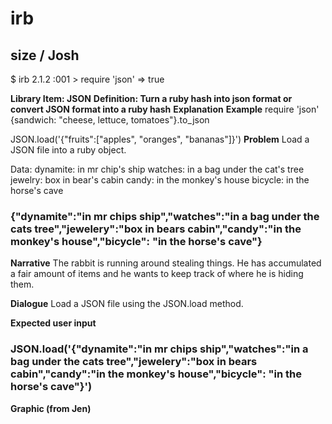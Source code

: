 # irb

## size  / Josh

 $ irb
2.1.2 :001 > require 'json'
=> true

**Library Item: JSON** 
**Definition: Turn a ruby hash into json format or convert JSON format into a ruby hash**
**Explanation**
**Example**
require 'json'
{sandwich: "cheese, lettuce, tomatoes"}.to_json

JSON.load('{"fruits":["apples", "oranges", "bananas"]}')
**Problem**
Load a JSON file into a ruby object.

Data:
dynamite: in mr chip's ship
watches: in a bag under the cat's tree
jewelry: box in bear's cabin
candy: in the monkey's house
bicycle: in the horse's cave

### {"dynamite":"in mr chips ship","watches":"in a bag under the cats tree","jewelery":"box in bears cabin","candy":"in the monkey\'s house","bicycle": "in the horse\'s cave"}  

**Narrative**
The rabbit is running around stealing things.  He has accumulated a fair amount of items and he wants to keep track of where he is hiding them.

**Dialogue**
Load a JSON file using the JSON.load method.

**Expected user input**
### JSON.load('{"dynamite":"in mr chips ship","watches":"in a bag under the cats tree","jewelery":"box in bears cabin","candy":"in the monkey\'s house","bicycle": "in the horse\'s cave"}')  

**Graphic (from Jen)**
